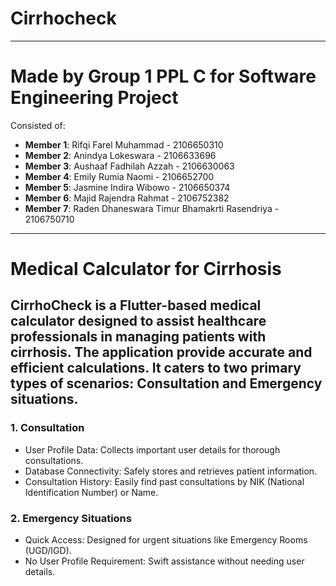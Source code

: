 # Cirrhocheck

---

# Made by Group 1 PPL C for Software Engineering Project

Consisted of:
- **Member 1**: Rifqi Farel Muhammad - 2106650310
- **Member 2**: Anindya Lokeswara - 2106633696
- **Member 3**: Aushaaf Fadhilah Azzah - 2106630063
- **Member 4**: Emily Rumia Naomi - 2106652700
- **Member 5**: Jasmine Indira Wibowo - 2106650374
- **Member 6**: Majid Rajendra Rahmat - 2106752382
- **Member 7**: Raden Dhaneswara Timur Bhamakrti Rasendriya - 2106750710

---

# Medical Calculator for Cirrhosis

## CirrhoCheck is a Flutter-based medical calculator designed to assist healthcare professionals in managing patients with cirrhosis. The application provide accurate and efficient calculations. It caters to two primary types of scenarios: Consultation and Emergency situations.

### 1. Consultation
- User Profile Data: Collects important user details for thorough consultations.
- Database Connectivity: Safely stores and retrieves patient information.
- Consultation History: Easily find past consultations by NIK (National Identification Number) or Name.
### 2. Emergency Situations
- Quick Access: Designed for urgent situations like Emergency Rooms (UGD/IGD).
- No User Profile Requirement: Swift assistance without needing user details.

